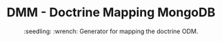 <h1 align="center">DMM - Doctrine Mapping MongoDB</h1>
<p align="center">:seedling: :wrench: Generator for mapping the doctrine ODM.</p>
